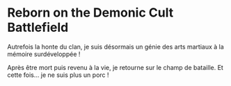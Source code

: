 # Reborn on the Demonic Cult Battlefield
Autrefois la honte du clan, je suis désormais un génie des arts martiaux à la mémoire surdéveloppée !

Après être mort puis revenu à la vie, je retourne sur le champ de bataille. Et cette fois… je ne suis plus un porc !